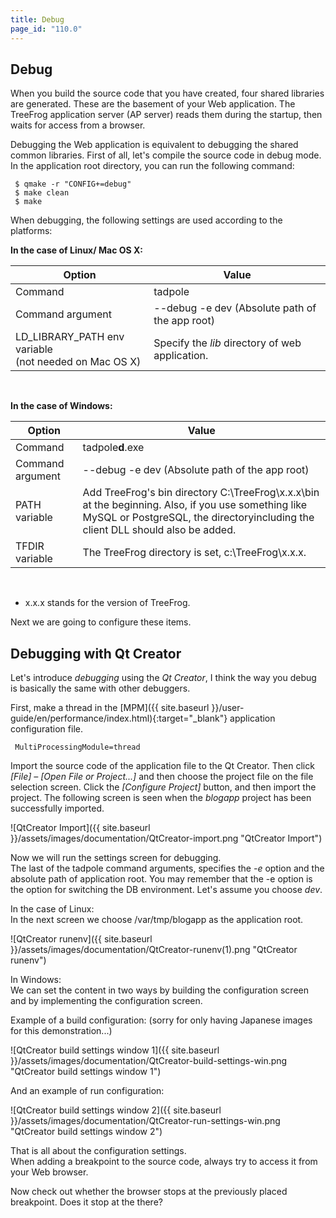 ```yaml
---
title: Debug
page_id: "110.0"
---
```


## Debug

When you build the source code that you have created, four shared libraries are generated. These are the basement of your Web application. The TreeFrog application server (AP server) reads them during the startup, then waits for access from a browser.

Debugging the Web application is equivalent to debugging the shared common libraries. First of all, let's compile the source code in debug mode. <br>
In the application root directory, you can run the following command:

```
 $ qmake -r "CONFIG+=debug"
 $ make clean
 $ make
```

When debugging, the following settings are used according to the platforms:

<div class="center aligned" markdown="1">

**In the case of Linux/ Mac OS X:**

</div>

<div class="table-div" markdown="1">

| Option                                                | Value                                          |
|-------------------------------------------------------|------------------------------------------------|
| Command                                               | tadpole                                        |
| Command argument                                      | \--debug -e dev (Absolute path of the app root) |
| LD_LIBRARY_PATH env variable<br>(not needed on Mac OS X) | Specify the *lib* directory of web application.  |

</div><br>
 
<div class="center aligned" markdown="1">

**In the case of Windows:**

</div>
<div class="table-div" markdown="1">

| Option           | Value                                                                                                                                                                                |
|------------------|--------------------------------------------------------------------------------------------------------------------------------------------------------------------------------------|
| Command          | tadpole**d**.exe                                                                                                                                                                         |
| Command argument | \--debug -e dev (Absolute path of the app root)                                                                                                                                       |
| PATH variable    | Add TreeFrog's bin directory C:\TreeFrog\x.x.x\bin at the beginning. Also, if you use something like MySQL or PostgreSQL, the directoryincluding the client DLL should also be added. |
| TFDIR variable   | The TreeFrog directory is set, c:\TreeFrog\x.x.x.                                                                                                                                    |

</div><br>

- x.x.x stands for the version of TreeFrog.

Next we are going to configure these items.
 
## Debugging with Qt Creator

Let's introduce *debugging* using the *Qt Creator*, I think the way you debug is basically the same with other debuggers.

First, make a thread in the [MPM]({{ site.baseurl }}/user-guide/en/performance/index.html){:target="_blank"} application configuration file.

```
 MultiProcessingModule=thread
```

Import the source code of the application file to the Qt Creator. Then click *[File] – [Open File or Project...]* and then choose the project file on the file selection screen. Click the *[Configure Project]* button, and then import the project. The following screen is seen when the *blogapp* project has been successfully imported.

<div class="img-center" markdown="1">

![QtCreator Import]({{ site.baseurl }}/assets/images/documentation/QtCreator-import.png "QtCreator Import")

</div>

Now we will run the settings screen for debugging.<br>
The last of the tadpole command arguments, specifies the *-e* option and the absolute path of application root. You may remember that the -e option is the option for switching the DB environment. Let's assume you choose *dev*.
 
In the case of Linux:<br>
In the next screen we choose /var/tmp/blogapp as the application root.

<div class="img-center" markdown="1">

![QtCreator runenv]({{ site.baseurl }}/assets/images/documentation/QtCreator-runenv(1).png "QtCreator runenv")

</div>
 
In Windows:<br>
We can set the content in two ways by building the configuration screen and by implementing the configuration screen.

Example of a build configuration: (sorry for only having Japanese images for this demonstration...)

<div class="img-center" markdown="1">

![QtCreator build settings window 1]({{ site.baseurl }}/assets/images/documentation/QtCreator-build-settings-win.png "QtCreator build settings window 1")

</div>

And an example of run configuration:

<div class="img-center" markdown="1">

![QtCreator build settings window 2]({{ site.baseurl }}/assets/images/documentation/QtCreator-run-settings-win.png "QtCreator build settings window 2")

</div>

That is all about the configuration settings.<br>
When adding a breakpoint to the source code, always try to access it from your Web browser.

Now check out whether the browser stops at the previously placed breakpoint. Does it stop at the there?